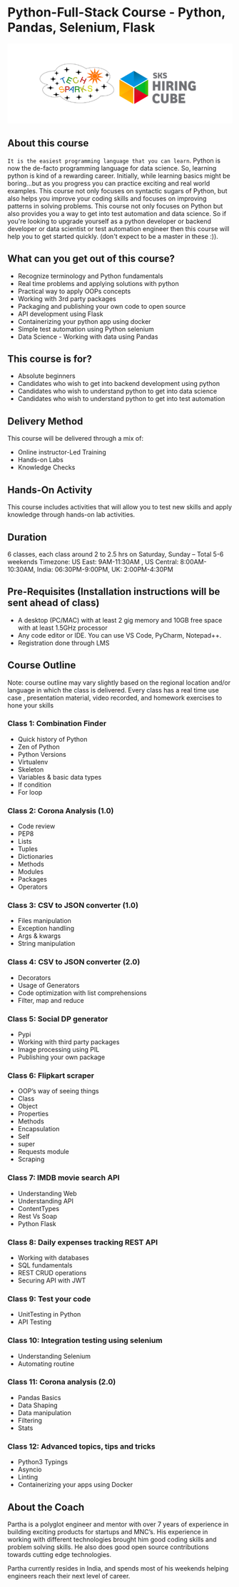 # Python-Full-Stack Course - Python, Pandas, Selenium, Flask

![TechSparks-Sks](images/techsparks-sks.png "TechSparks-SKS")
## About this course

`It is the easiest programming language that you can learn`. Python is now the de-facto programming language for data science. So, learning python is kind of a rewarding career. Initially, while learning basics might be boring...but as you progress you can practice exciting and real world examples. This course not only focuses on syntactic sugars of Python, but also helps you improve your coding skills and focuses on improving patterns in solving problems. This course not only focuses on Python but also provides you a way to get into test automation and data science. So if you're looking to upgrade yourself as a python developer or backend developer or data scientist or test automation engineer then this course will help you to get started quickly. (don't expect to be a master in these :)).


## What can you get out of this course?

- Recognize terminology and Python fundamentals
- Real time problems and applying solutions with python
- Practical way to apply OOPs concepts
- Working with 3rd party packages
- Packaging and publishing your own code to open source
- API development using Flask
- Containerizing your python app using docker 
- Simple test automation using Python selenium
- Data Science - Working with data using Pandas


## This course is for?

- Absolute beginners
- Candidates who wish to get into backend development using python
- Candidates who wish to understand python to get into data science
- Candidates who wish to understand python to get into test automation

## Delivery Method

This course will be delivered through a mix of:

- Online instructor-Led Training
- Hands-on Labs
- Knowledge Checks


## Hands-On Activity

This course includes activities that will allow you to test new skills and apply knowledge through hands-on lab activities.

## Duration

6 classes, each class around 2 to 2.5 hrs on Saturday, Sunday – Total 5-6 weekends
Timezone: US East: 9AM-11:30AM , US Central: 8:00AM-10:30AM, India: 06:30PM-9:00PM, UK: 2:00PM-4:30PM

## Pre-Requisites (Installation instructions will be sent ahead of class)

- A desktop (PC/MAC) with at least 2 gig memory and 10GB free space with at least 1.5GHz processor
- Any code editor or IDE. You can use VS Code, PyCharm, Notepad++.
- Registration done through LMS


## Course Outline

Note: course outline may vary slightly based on the regional location and/or language in which the class is delivered. Every class has a real time use case , presentation material, video recorded, and homework exercises to hone your skills

### Class 1: Combination Finder

- Quick history of Python
- Zen of Python
- Python Versions
- Virtualenv
- Skeleton
- Variables & basic data types
- If condition
- For loop

### Class 2: Corona Analysis (1.0)

- Code review
- PEP8
- Lists
- Tuples
- Dictionaries
- Methods
- Modules
- Packages
- Operators

### Class 3: CSV to JSON converter (1.0)

- Files manipulation
- Exception handling
- Args & kwargs
- String manipulation

### Class 4: CSV to JSON converter (2.0)

- Decorators
- Usage of Generators
- Code optimization with list comprehensions
- Filter, map and reduce

### Class 5: Social DP generator

- Pypi
- Working with third party packages
- Image processing using PIL
- Publishing your own package

### Class 6: Flipkart scraper

- OOP’s way of seeing things
- Class
- Object
- Properties
- Methods
- Encapsulation
- Self
- super
- Requests module
- Scraping

### Class 7: IMDB movie search API

- Understanding Web
- Understanding API
- ContentTypes
- Rest Vs Soap
- Python Flask

### Class 8: Daily expenses tracking REST API

- Working with databases
- SQL fundamentals
- REST CRUD operations
- Securing API with JWT

### Class 9: Test your code

- UnitTesting in Python
- API Testing

### Class 10: Integration testing using selenium

- Understanding Selenium
- Automating routine

### Class 11: Corona analysis (2.0)

- Pandas Basics
- Data Shaping
- Data manipulation
- Filtering
- Stats

### Class 12: Advanced topics, tips and tricks

- Python3 Typings
- Asyncio
- Linting
- Containerizing your apps using Docker


## About the Coach

Partha is a polyglot engineer and mentor with over 7 years of experience in building exciting products for startups and MNC’s. His experience in working with different technologies brought him good coding skills and problem solving skills. He also does good open source contributions towards cutting edge technologies.

Partha currently resides in India, and spends most of his weekends helping engineers reach their next level of career. 
